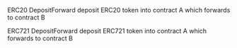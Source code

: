 ERC20 DepositForward deposit ERC20 token into contract A which forwards to contract B
 
 ERC721 DepositForward deposit ERC721 token into contract A which forwards to contract B
